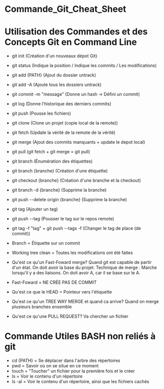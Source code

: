# Commande_Git_Cheat_Sheet

# Utilisation des Commandes et des Concepts Git en Command Line

* git init (Création d'un nouveaux dépot Git)
* git status (Indique la position / Indique les commits / Les modifications)
* git add {PATH} (Ajout du dossier untrack)
* git add -A (Ajoute tous les dossiers untrack)
* git commit -m "message" (Donne un hash -> Défini un commit)
* git log (Donne l'historique des derniers commits)
* git push (Pousse les fichiers)
* git clone (Clone un projet (copie local de la remote))
* git fetch (Update la vérité de la remote de la vérité)
* git merge (Ajout des commits manquants + update le depot local)
* git pull (git fetch + git merge = git pull)
* git branch (Énumération des étiquettes)
* git branch {branche} (Création d'une étiquette)
* git checkout {branche} (Création d'une branche et la checkout)
* git branch -d {branche} (Supprime la branche)
* git push --delete origin {branche} (Supprime la branche)
* git tag (Ajouter un tag)
* git push --tag (Pousser le tag sur le repos remote)
* git tag -f "tag" + git push --tags -f (Changer le tag de place (de commit))

* Branch = Étiquette sur un commit
* Working tree clean = Toutes les modifications ont été faites
* Qu'est ce qu'un Fast-Foward merge?
Quand git est capable  de partir d'un état. On doit avoir la base du projet. Technique de merge : Marche lorsqu'il y a des liaisons. On doit avoir A, car il se base sur le A.
* Fast-Foward = NE CRÉE PAS DE COMMIT
* Qu'est ce que le HEAD = Pointeur vers l'étiquette
* Qu'est ce qu'un TREE WAY MERGE et quand ca arrive?
Quand on merge plusieurs branches ensemble
* Qu'est ce qu'une PULL REQUEST?
Va chercher un fichier

# Commande Utiles BASH non reliés à git
* cd {PATH}
= Se déplacer dans l'arbre des répertoires
* pwd
= Savoir où on se situe en ce moment
* touch
= "Toucher" un fichier pour la première fois et le créer
* ls
= Voir le contenu d'un  répertoire
* ls -al
= Voir le contenu d'un répertoire, ainsi que les fichiers cachés
